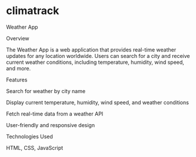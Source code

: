 # climatrack
Weather App

Overview

The Weather App is a web application that provides real-time weather updates for any location worldwide. Users can search for a city and receive current weather conditions, including temperature, humidity, wind speed, and more.

Features

Search for weather by city name

Display current temperature, humidity, wind speed, and weather conditions

Fetch real-time data from a weather API

User-friendly and responsive design

Technologies Used

HTML, CSS, JavaScript
